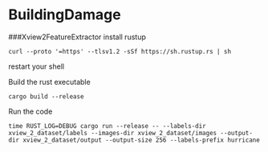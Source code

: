 # BuildingDamage

###Xview2FeatureExtractor
install rustup
```
curl --proto '=https' --tlsv1.2 -sSf https://sh.rustup.rs | sh
```
restart your shell

Build the rust executable
```
cargo build --release
```

Run the code
```
time RUST_LOG=DEBUG cargo run --release -- --labels-dir xview_2_dataset/labels --images-dir xview_2_dataset/images --output-dir xview_2_dataset/output --output-size 256 --labels-prefix hurricane
```



